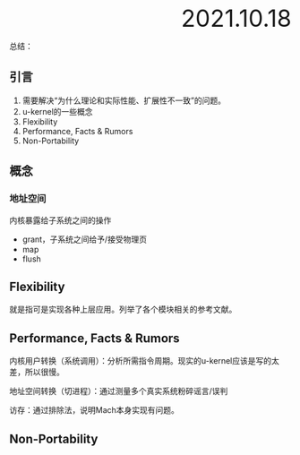 

<div style="text-align:right; font-size:3em;">2021.10.18</div>

总结：

## 引言

1. 需要解决“为什么理论和实际性能、扩展性不一致”的问题。
2. u-kernel的一些概念
3. Flexibility
4. Performance, Facts & Rumors
5. Non-Portability

## 概念

### 地址空间

内核暴露给子系统之间的操作

* grant，子系统之间给予/接受物理页
* map
* flush

## Flexibility

就是指可是实现各种上层应用。列举了各个模块相关的参考文献。

## Performance, Facts & Rumors

内核用户转换（系统调用）：分析所需指令周期。现实的u-kernel应该是写的太差，所以很慢。

地址空间转换（切进程）：通过测量多个真实系统粉碎谣言/误判

访存：通过排除法，说明Mach本身实现有问题。

## Non-Portability


